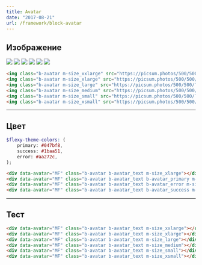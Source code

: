 ```yaml
---
title: Avatar
date: "2017-08-21"
url: /framework/block-avatar
---
```


## Изображение

<img class="b-avatar m-size_xxlarge" src="https://picsum.photos/500/500/?image=1062" />
<img class="b-avatar m-size_xlarge" src="https://picsum.photos/500/500/?image=1062" />
<img class="b-avatar m-size_large" src="https://picsum.photos/500/500/?image=1062" />
<img class="b-avatar m-size_medium" src="https://picsum.photos/500/500/?image=1062" />
<img class="b-avatar m-size_small" src="https://picsum.photos/500/500/?image=1062" />
<img class="b-avatar m-size_xsmall" src="https://picsum.photos/500/500/?image=1062" />

```html
<img class="b-avatar m-size_xxlarge" src="https://picsum.photos/500/500/?image=1062" />
<img class="b-avatar m-size_xlarge" src="https://picsum.photos/500/500/?image=1062" />
<img class="b-avatar m-size_large" src="https://picsum.photos/500/500/?image=1062" />
<img class="b-avatar m-size_medium" src="https://picsum.photos/500/500/?image=1062" />
<img class="b-avatar m-size_small" src="https://picsum.photos/500/500/?image=1062" />
<img class="b-avatar m-size_xsmall" src="https://picsum.photos/500/500/?image=1062" />
```

---

## Цвет

<div data-avatar="MF" class="b-avatar b-avatar_text m-size_xlarge"></div>
<div data-avatar="MF" class="b-avatar b-avatar_text b-avatar_primary m-size_large"></div>
<div data-avatar="MF" class="b-avatar b-avatar_text b-avatar_error m-size_medium"></div>
<div data-avatar="MF" class="b-avatar b-avatar_text b-avatar_success m-size_small"></div>

```scss
$flexy-theme-colors: (
    primary: #047bf8,
    success: #1baa51,
    error: #aa272c,
);
```

```html
<div data-avatar="MF" class="b-avatar b-avatar_text m-size_xlarge"></div>
<div data-avatar="MF" class="b-avatar b-avatar_text b-avatar_primary m-size_large"></div>
<div data-avatar="MF" class="b-avatar b-avatar_text b-avatar_error m-size_medium"></div>
<div data-avatar="MF" class="b-avatar b-avatar_text b-avatar_success m-size_small"></div>
```

---

## Тест

<div data-avatar="MF" class="b-avatar b-avatar_text m-size_xxlarge"></div>
<div data-avatar="MF" class="b-avatar b-avatar_text m-size_xlarge"></div>
<div data-avatar="MF" class="b-avatar b-avatar_text m-size_large"></div>
<div data-avatar="MF" class="b-avatar b-avatar_text m-size_medium"></div>
<div data-avatar="MF" class="b-avatar b-avatar_text m-size_small"></div>
<div data-avatar="MF" class="b-avatar b-avatar_text m-size_xsmall"></div>

```html
<div data-avatar="MF" class="b-avatar b-avatar_text m-size_xxlarge"></div>
<div data-avatar="MF" class="b-avatar b-avatar_text m-size_xlarge"></div>
<div data-avatar="MF" class="b-avatar b-avatar_text m-size_large"></div>
<div data-avatar="MF" class="b-avatar b-avatar_text m-size_medium"></div>
<div data-avatar="MF" class="b-avatar b-avatar_text m-size_small"></div>
<div data-avatar="MF" class="b-avatar b-avatar_text m-size_xsmall"></div>
```
